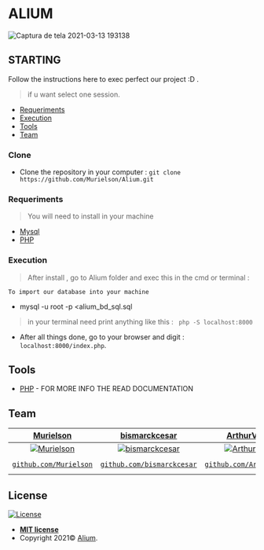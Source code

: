 #  ALIUM
![Captura de tela 2021-03-13 193138](https://user-images.githubusercontent.com/40250320/111051562-c4ce0780-8432-11eb-8eb8-e2e68aac9fc4.png)
## STARTING

Follow the instructions here to exec perfect our project :D .
> if u want select one session.

- [Requeriments](#Requeriments)
- [Execution](#Execution)
- [Tools](#Tools)
- [Team](#Team)

### Clone
- Clone the repository in your computer : ```git clone https://github.com/Murielson/Alium.git ```

### Requeriments

> You will need to install in your machine

- [Mysql](https://www.mysql.com/)
- [PHP](https://php.net)

### Execution
> After install , go to Alium folder and exec this in the cmd or terminal : 

```To import our database into your machine```
- mysql -u root -p <alium_bd_sql.sql

> in your terminal need print anything like this : ``` php -S localhost:8000```
- After all things done, go to your browser and digit : ```localhost:8000/index.php```.

## Tools
- [PHP](https://php.net) - FOR MORE INFO THE READ DOCUMENTATION

## Team

| <a href="https://github.com/Murielson" target="_blank">Murielson</a> | <a href="https://github.com/bismarckcesar" target="_blank">bismarckcesar</a> | <a href="https://github.com/ArthurViniciusE" target="_blank">ArthurViniciusE</a> | <a href="https://github.com/bertonnipaz" target="_blank">bertonnipaz</a> | <a href="https://github.com/fabiorodrigolimamartins" target="_blank">fabiorodrigolimamartins</a> | <a href="https://github.com/i4n-v" target="_blank">i4n-v</a> | 
| :---: |:---:| :---:| :---:| :---:| :---:|
| [![Murielson](https://avatars0.githubusercontent.com/u/40250320?s=460&v=4)](https://github.com/Murielson)    | [![bismarckcesar](https://avatars.githubusercontent.com/u/23383313?s=400&u=0490d9bac9914fc7f88e96c2c5fc7ac42c02679c&v=4)](https://github.com/bismarckcesar) | [![ArthurViniciusE](https://avatars.githubusercontent.com/u/43966598?s=400&u=b13fc6fc701d736fca69e7a24d24d6870991a27d&v=4)](https://github.com/ArthurViniciusE) | [![bertonnipaz](https://avatars.githubusercontent.com/u/15380309?s=400&v=4)](https://github.com/bertonnipaz) | [![fabiorodrigolimamartins](https://avatars.githubusercontent.com/u/72530039?s=400&v=4)](https://github.com/fabiorodrigolimamartins) | [![i4n-v](https://avatars.githubusercontent.com/u/72396372?s=400&v=4)](https://github.com/i4n-v) |
| <a href="https://github.com/Murielson" target="_blank">`github.com/Murielson`</a> | <a href="https://github.com/bismarckcesar" target="_blank">`github.com/bismarckcesar`</a> | <a href="https://github.com/ArthurViniciusE" target="_blank">`github.com/ArthurViniciusE`</a> | <a href="https://github.com/bertonnipaz" target="_blank">`github.com/bertonnipaz`</a> | <a href="https://github.com/fabiorodrigolimamartins" target="_blank">`github.com/fabiorodrigolimamartins`</a> | <a href="https://github.com/i4n-v" target="_blank">`github.com/i4n-v`</a> |
## License
[![License](http://img.shields.io/:license-mit-blue.svg?style=flat-square)](http://badges.mit-license.org)
- **[MIT license](http://opensource.org/licenses/mit-license.php)**
- Copyright 2021© <a href="https://github.com/Murielson/Alium" target="_blank">Alium</a>.
